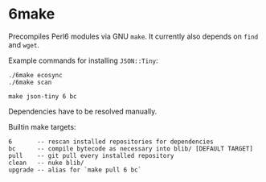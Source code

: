 # 6make

Precompiles Perl6 modules via GNU `make`. It currently also depends on `find`
and `wget`.

Example commands for installing `JSON::Tiny`:

```
./6make ecosync
./6make scan

make json-tiny 6 bc
```

Dependencies have to be resolved manually.

Builtin make targets:

```
6       -- rescan installed repositories for dependencies
bc      -- compile bytecode as necessary into blib/ [DEFAULT TARGET]
pull    -- git pull every installed repository
clean   -- nuke blib/
upgrade -- alias for `make pull 6 bc`
```

